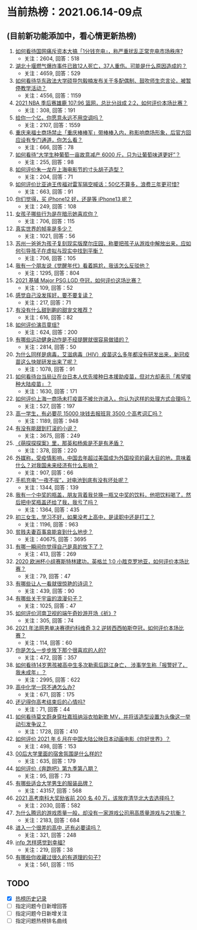 # 当前热榜：2021.06.14-09点
## (目前新功能添加中，看心情更新热榜)
1. [如何看待国网痛斥资本大搞「1分钱充电」，称严重扰乱正常充电市场秩序?](https://www.zhihu.com/question/464766118)
    * 关注：2604, 回答：518
2. [湖北十堰燃气爆炸事件已致12人死亡，37人重伤。可能是什么原因造成的？](https://www.zhihu.com/question/464751425)
    * 关注：4659, 回答：529
3. [如何看待华东政法大学硕导包毅楠发布关于多配偶制、鼓吹师生恋言论，被暂停教学活动？](https://www.zhihu.com/question/463918672)
    * 关注：4556, 回答：1159
4. [2021 NBA 季后赛雄鹿 107:96 篮网，总比分战成 2:2，如何评价本场比赛？](https://www.zhihu.com/question/464891369)
    * 关注：308, 回答：191
5. [给你一个亿，你愿意永远不用空调吗？](https://www.zhihu.com/question/461752259)
    * 关注：2107, 回答：1559
6. [重庆来福士商场禁止「重庆棒棒军」带棒棒入内，称影响商场形象，后官方回应设有专门通道，你怎么看？](https://www.zhihu.com/question/464277644)
    * 关注：666, 回答：78
7. [如何看待“大学生种葡萄一亩故意减产 6000 斤，只为让葡萄味道更好”？](https://www.zhihu.com/question/464455061)
    * 关注：255, 回答：98
8. [如何评价朱一龙在上海电影节的寸头胡子造型？](https://www.zhihu.com/question/464613394)
    * 关注：204, 回答：71
9. [如何评价比亚迪王传福对雷军隔空喊话：50亿不算多，浪费三年更可惜?](https://www.zhihu.com/question/464298292)
    * 关注：663, 回答：91
10. [你们觉得，买 iPhone12 好，还是等 iPhone13 呢？](https://www.zhihu.com/question/426253380)
    * 关注：249, 回答：108
11. [女孩子哪些行为是在暗示她喜欢你？](https://www.zhihu.com/question/457449556)
    * 关注：706, 回答：115
12. [真实世界的帧率是多少？](https://www.zhihu.com/question/463432278)
    * 关注：1021, 回答：56
13. [苏州一爸爸为孩子复刻现实版摩尔庄园，称要把孩子从游戏中解放出来，应如何引导孩子在虚拟与现实中找到平衡？](https://www.zhihu.com/question/464491170)
    * 关注：706, 回答：105
14. [我有一个朋友说《觉醒年代》看着尴尬，我该怎么反驳他？](https://www.zhihu.com/question/451585351)
    * 关注：1295, 回答：804
15. [2021 基辅 Major PSG.LGD 夺冠，如何评价这场比赛？](https://www.zhihu.com/question/464892135)
    * 关注：109, 回答：52
16. [感觉自己没发挥好，要不要复读？](https://www.zhihu.com/question/464121867)
    * 关注：217, 回答：71
17. [有没有什么甜到齁的甜宠文推荐   ?](https://www.zhihu.com/question/362988648)
    * 关注：616, 回答：82
18. [如何评价演员童瑶?](https://www.zhihu.com/question/374564039)
    * 关注：624, 回答：200
19. [有哪些运动健身动作是不经提醒就很容易做错的？](https://www.zhihu.com/question/270921440)
    * 关注：2814, 回答：50
20. [为什么同样是病毒，艾滋病毒（HIV）疫苗这么多年都没有研发出来，新冠疫苗这么快就研发出来了呢？](https://www.zhihu.com/question/464293186)
    * 关注：1078, 回答：91
21. [如何看待台当局让在台日本人优先接种日本援助疫苗，但对方却表示「希望接种大陆疫苗」？](https://www.zhihu.com/question/464492676)
    * 关注：1630, 回答：171
22. [如何评价上海一商场未打疫苗不被允许进入，你认为这样的处理方式合理吗？](https://www.zhihu.com/question/463818396)
    * 关注：527, 回答：197
23. [高一学生，有必要花 15000 块钱去报班背 3500 个高考词汇吗？](https://www.zhihu.com/question/460422473)
    * 关注：1189, 回答：948
24. [有没有能甜到打滚的小说？](https://www.zhihu.com/question/440275476)
    * 关注：3675, 回答：249
25. [《萌探探探案》里，那英和杨紫是不是有矛盾？](https://www.zhihu.com/question/464554526)
    * 关注：378, 回答：220
26. [外媒称，受疫情影响，中国去年超过美国成为外国投资的最大目的地，意味着什么？对我国未来经济有什么影响？](https://www.zhihu.com/question/457880259)
    * 关注：907, 回答：66
27. [手机充电“一夜不拔”，对电池到底有没有坏处呢？](https://www.zhihu.com/question/351666337)
    * 关注：1344, 回答：139
28. [我有一个中奖的瓶盖，朋友背着我兑换一瓶又中奖的饮料，他把饮料喝了，然后把中奖瓶盖还给了我，我亏了吗？](https://www.zhihu.com/question/459981000)
    * 关注：1364, 回答：435
29. [初三女生，学习不好，如果没考上高中，是读职中还是打工？](https://www.zhihu.com/question/458989163)
    * 关注：1196, 回答：963
30. [贫贱夫妻百事哀能哀到什么地步？](https://www.zhihu.com/question/363473759)
    * 关注：40675, 回答：3695
31. [有哪一瞬间你觉得自己是真的放下了？](https://www.zhihu.com/question/462689698)
    * 关注：413, 回答：269
32. [2020 欧洲杯小组赛斯特林建功，英格兰 1:0 小胜克罗地亚，如何评价本场比赛？](https://www.zhihu.com/question/464785707)
    * 关注：79, 回答：47
33. [有哪些让人一看就很惊艳的诗词？](https://www.zhihu.com/question/458249179)
    * 关注：439, 回答：90
34. [有哪些关于宇宙的浪漫句子？](https://www.zhihu.com/question/441262929)
    * 关注：1025, 回答：47
35. [如何评价河南卫视的端午奇妙游开场《祈》?](https://www.zhihu.com/question/464708590)
    * 关注：305, 回答：74
36. [2021 年法网男单决赛德约科维奇 3:2 逆转西西帕斯夺冠，如何评价本场比赛？](https://www.zhihu.com/question/464882084)
    * 关注：114, 回答：60
37. [你是怎么一步步放下那个很喜欢的人的?](https://www.zhihu.com/question/462214825)
    * 关注：472, 回答：357
38. [如何看待14岁男孩被高中生多次勒索后跳江身亡， 涉事学生称「报警好了，我未成年」？](https://www.zhihu.com/question/464277122)
    * 关注：2995, 回答：622
39. [高中化学一窍不通怎么办?](https://www.zhihu.com/question/352785195)
    * 关注：671, 回答：175
40. [还记得你高考结束后的心情吗?](https://www.zhihu.com/question/464556915)
    * 关注：71, 回答：44
41. [如何看待莫文蔚身穿杜嘉班纳浴衣拍新歌 MV，并将该造型设置为头像这一举动引发争议？](https://www.zhihu.com/question/464608586)
    * 关注：1728, 回答：410
42. [如何评价 2021 年 6 月在中国大陆公映日本动画电影《你好世界》？](https://www.zhihu.com/question/462217412)
    * 关注：498, 回答：153
43. [00后大学里面的宿舍氛围是什么样的?](https://www.zhihu.com/question/464374285)
    * 关注：635, 回答：179
44. [如何评价《奔跑吧》第九季第八期？](https://www.zhihu.com/question/464526784)
    * 关注：95, 回答：73
45. [有哪些适合大学男生的服装品牌？](https://www.zhihu.com/question/282681681)
    * 关注：43157, 回答：568
46. [2021 高考南科大奖励省前 200 名 40 万，该放弃清华北大去选择吗？](https://www.zhihu.com/question/464200988)
    * 关注：2030, 回答：582
47. [为什么腾讯的游戏质量一般，却没有一家游戏公司用高质量游戏与之抗衡？](https://www.zhihu.com/question/437231835)
    * 关注：2183, 回答：684
48. [进入一个很差的高中, 还有必要读吗？](https://www.zhihu.com/question/463427251)
    * 关注：321, 回答：248
49. [infp 怎样感觉到幸福?](https://www.zhihu.com/question/462853839)
    * 关注：219, 回答：38
50. [有哪些你收藏过很久的有道理的句子?](https://www.zhihu.com/question/458504321)
    * 关注：561, 回答：115
## TODO
* [x] [热榜历史记录](hot_history/AllHot.md)
* [ ] 指定问题今日新增回答
* [ ] 指定问题今日新增关注
* [ ] 指定问题热榜排名曲线
